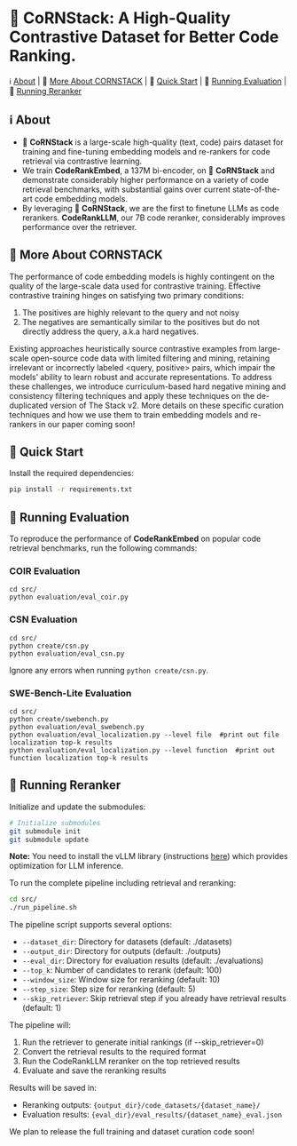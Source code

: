 # 🌽 CoRNStack: A High-Quality Contrastive Dataset for Better Code Ranking.

<p align="left">
    ℹ️&nbsp;<a href="#-about">About</a>
    | 📖&nbsp;<a href="#-more-about-cornstack">More About CORNSTACK</a>
    | 🚀&nbsp;<a href="#-quick-start">Quick Start</a>
    | 👀&nbsp;<a href="#-running-evaluation">Running Evaluation</a>
    | 🔄&nbsp;<a href="#-running-reranker">Running Reranker</a>
</p>



## ℹ️ About
* 🌽 **CoRNStack** is a large-scale high-quality (text, code) pairs dataset for training and fine-tuning embedding models and re-rankers for code retrieval via contrastive learning. 
* We train **CodeRankEmbed**, a 137M bi-encoder, on 🌽 **CoRNStack** and demonstrate considerably higher performance on a variety of code retrieval benchmarks, with substantial gains over current state-of-the-art code embedding models.
* By leveraging 🌽 **CoRNStack**, we are the first to finetune LLMs as code rerankers. **CodeRankLLM**, our 7B code reranker, considerably improves performance over the retriever.


## 📖 More About CORNSTACK

The performance of code embedding models is highly contingent on the quality of the large-scale data used for contrastive training. Effective contrastive training hinges on satisfying two primary conditions: 
1) The positives are highly relevant to the query and not noisy
2) The negatives are semantically similar to the positives but do not directly address the query, a.k.a hard negatives.

Existing approaches heuristically source contrastive examples from large-scale open-source code data with limited filtering and mining, retaining irrelevant or incorrectly labeled <query, positive> pairs, which impair the models’ ability to learn robust and accurate representations. To address these challenges, we introduce curriculum-based hard negative mining and consistency filtering techniques and apply these techniques on the de-duplicated version of The Stack v2. More details on these specific curation techniques and how we use them to train embedding models and re-rankers in our paper coming soon!

## 🚀 Quick Start

Install the required dependencies:
```bash
pip install -r requirements.txt
```


## 👀 Running Evaluation

To reproduce the performance of **CodeRankEmbed** on popular code retrieval benchmarks, run the following commands: 

### COIR Evaluation
```
cd src/
python evaluation/eval_coir.py
```

### CSN Evaluation

```
cd src/
python create/csn.py
python evaluation/eval_csn.py
```
Ignore any errors when running `python create/csn.py`.

### SWE-Bench-Lite Evaluation

```
cd src/
python create/swebench.py
python evaluation/eval_swebench.py
python evaluation/eval_localization.py --level file  #print out file localization top-k results
python evaluation/eval_localization.py --level function  #print out function localization top-k results
```

## 🔄 Running Reranker

Initialize and update the submodules:
```bash
# Initialize submodules
git submodule init
git submodule update
```
**Note:** You need to install the vLLM library (instructions [here](https://docs.vllm.ai/en/latest/getting_started/installation.html)) which provides optimization for LLM inference.

To run the complete pipeline including retrieval and reranking:

```bash
cd src/
./run_pipeline.sh
```

The pipeline script supports several options:
- `--dataset_dir`: Directory for datasets (default: ./datasets)
- `--output_dir`: Directory for outputs (default: ./outputs)
- `--eval_dir`: Directory for evaluation results (default: ./evaluations)
- `--top_k`: Number of candidates to rerank (default: 100)
- `--window_size`: Window size for reranking (default: 10)
- `--step_size`: Step size for reranking (default: 5)
- `--skip_retriever`: Skip retrieval step if you already have retrieval results (default: 1)

The pipeline will:
1. Run the retriever to generate initial rankings (if --skip_retriever=0)
2. Convert the retrieval results to the required format
3. Run the CodeRankLLM reranker on the top retrieved results
4. Evaluate and save the reranking results

Results will be saved in:
- Reranking outputs: `{output_dir}/code_datasets/{dataset_name}/`
- Evaluation results: `{eval_dir}/eval_results/{dataset_name}_eval.json`

We plan to release the full training and dataset curation code soon!


